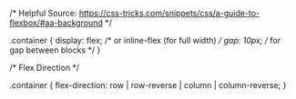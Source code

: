 /* Helpful Source: https://css-tricks.com/snippets/css/a-guide-to-flexbox/#aa-background */



.container {
  display: flex; /* or inline-flex (for full width) */
  gap: 10px; /* for gap between blocks */
}


/* Flex Direction */

.container {
  flex-direction: row | row-reverse | column | column-reverse;
}
